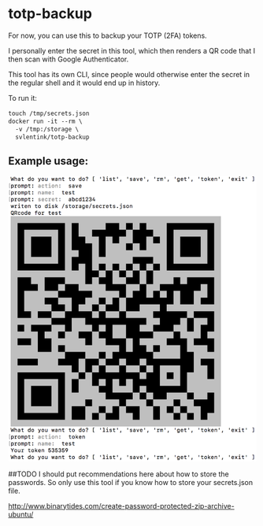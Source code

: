 # totp-backup

For now, you can use this to backup your TOTP (2FA) tokens.

I personally enter the secret in this tool,
which then renders a QR code that I then scan with Google Authenticator.

This tool has its own CLI,
since people would otherwise enter the secret in the regular shell
and it would end up in history.

To run it:

```shell
touch /tmp/secrets.json
docker run -it --rm \
  -v /tmp:/storage \
  svlentink/totp-backup
```
## Example usage:

![example](example.png "example")


##TODO
I should put recommendations here about how to store the passwords.
So only use this tool if you know how to store your secrets.json file.

http://www.binarytides.com/create-password-protected-zip-archive-ubuntu/



